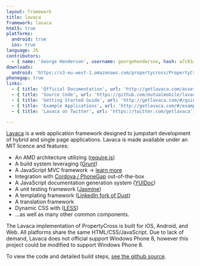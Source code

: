 ```yaml
---
layout: framework
title: lavaca
framework: lavaca
html5: true
platforms:
  android: true
  ios: true
language: JS
contributors:
  - { name: 'George Henderson', username: georgehenderson, hash: a7c81a624fd68bde3e032853c8af7dbe }
downloads:
  android: 'https://s3-eu-west-1.amazonaws.com/propertycross/PropertyCross-lavaca-ace9b0db34fd6077ce36c42840b1740df34c783.apk'
phonegap: true
links:
  - { title: 'Official Documentation', url: 'http://getlavaca.com/assets/doc/', description: 'Lavaca''s official documentation is extremely detailed and enormously helpful to Lavaca developers.' }
  - { title: 'Source Code', url: 'https://github.com/mutualmobile/lavaca', description: 'The full Lavaca source code is available on Github.' }
  - { title: 'Getting Started Guide', url: 'http://getlavaca.com/#/guide#@1', description: 'A comprehensive getting started guide that covers the fundamentals of Lavaca.' }
  - { title: 'Example Applications', url: 'http://getlavaca.com/#/examples#@2', description: 'A showcase of applications created using Lavaca.' }
  - { title: 'Lavaca on Twitter', url: 'https://twitter.com/getlavaca', description: 'Although this is no longer active it may be worth following in case it becomes active once again in the future.' }

---
```


[Lavaca](http://getlavaca.com) is a web application framework designed to jumpstart development of hybrid and single page applications. Lavaca is made available under an MIT licence and features:

* An AMD architecture utilizing ([require.js](http://requirejs.org/))
* A build system leveraging ([Grunt](http://gruntjs.com/))
* A JavaScript MVC framework -> [learn more](http://getlavaca.com/#/guide/MVC-in-Lavaca#@0)
* Integration with [Cordova / PhoneGap](http://phonegap.com) out-of-the-box
* A JavaScript documentation generation system ([YUIDoc](http://yui.github.io/yuidoc/))
* A unit testing framework ([Jasmine](http://pivotal.github.io/jasmine/))
* A templating framework ([LinkedIn fork of Dust](http://linkedin.github.com/dustjs/))
* A translation framework
* Dynamic CSS with ([LESS](http://lesscss.org/))
* ...as well as many other common components.

The Lavaca implementation of PropertyCross is built for iOS, Android, and Web. All platforms share the same HTML/CSS/JavaScript. Due to lack of demand, Lavaca does not official support Windows Phone 8, however this project could be modified to support Windows Phone 8. 


To view the code and detailed build steps, <a href='{{ site.githuburl }}/tree/master/lavaca'>see the github source</a>.
